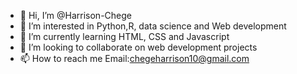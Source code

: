 - 👋 Hi, I’m @Harrison-Chege
- 👀 I’m interested in Python,R, data science and Web development
- 🌱 I’m currently learning HTML, CSS and Javascript
- 💞️ I’m looking to collaborate on web development projects
- 📫 How to reach me Email:chegeharrison10@gmail.com

<!---
Harrison-Chege/Harrison-Chege is a ✨ special ✨ repository because its `README.md` (this file) appears on your GitHub profile.
You can click the Preview link to take a look at your changes.
--->

